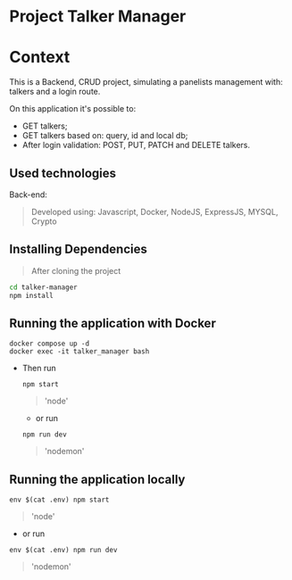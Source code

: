 # Project Talker Manager

# Context
This is a Backend, CRUD project, simulating a panelists management with: talkers and a login route.

On this application it's possible to: 
  - GET talkers;
  - GET talkers based on: query, id and local db;
  - After login validation: POST, PUT, PATCH and DELETE talkers.

## Used technologies

Back-end:

> Developed using: Javascript, Docker, NodeJS, ExpressJS, MYSQL, Crypto

## Installing Dependencies

> After cloning the project

```bash
cd talker-manager
npm install
``` 
## Running the application with Docker
  
  ```
  docker compose up -d
  docker exec -it talker_manager bash
  ```
* Then run
  
  ```
  npm start
  ```
  > 'node'
  
  - or run
    
  ```
  npm run dev
  ```
  > 'nodemon'
## Running the application locally

  ```
  env $(cat .env) npm start
  ```
  > 'node'
  
  - or run
    
  ```
  env $(cat .env) npm run dev
  ```
  > 'nodemon'

